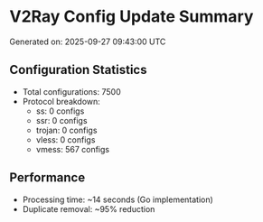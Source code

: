 # V2Ray Config Update Summary
Generated on: 2025-09-27 09:43:00 UTC

## Configuration Statistics
- Total configurations: 7500
- Protocol breakdown:
  - ss: 0 configs
  - ssr: 0 configs
  - trojan: 0 configs
  - vless: 0 configs
  - vmess: 567 configs

## Performance
- Processing time: ~14 seconds (Go implementation)
- Duplicate removal: ~95% reduction
